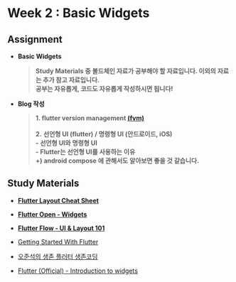 # Week 2 : Basic Widgets
## Assignment
- **Basic Widgets**
    > **Study Materials 중 볼드체인 자료가 공부해야 할 자료입니다. 이외의 자료는 추가 참고 자료입니다. <br> 공부는 자유롭게, 코드도 자유롭게 작성하시면 됩니다!** 

- **Blog 작성**
    
    > **1. flutter version management [(fvm)](https://fvm.app/)** <br>
    <br> **2.** **선언형 UI (flutter) / 명령형 UI (안드로이드, iOS)** <br>
         **- 선언형 UI와 명령형 UI <br>
         - Flutter는 선언형 UI를 사용하는 이유 <br>
         +) android compose 에 관해서도 알아보면 좋을 것 같습니다.**
    > 
## Study Materials

- [**Flutter Layout Cheat Sheet**](https://medium.com/flutter-community/flutter-layout-cheat-sheet-5363348d037e)

- [**Flutter Open - Widgets**](https://flutteropen.gitbook.io/flutter-widgets/)

- [**Flutter Flow - UI & Layout 101**](https://docs.flutterflow.io/widgets-and-components/ui-and-layout-101)

- [Getting Started With Flutter](https://www.raywenderlich.com/24499516-getting-started-with-flutter#toc-anchor-001)

- [오준석의 생존 플러터 생존코딩](https://github.com/junsuk5/flutter_basic/tree/master/chapter04/lib)

- [Flutter (Official) - Introduction to widgets](https://docs.flutter.dev/development/ui/widgets-intro)
